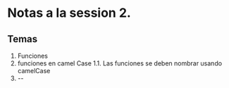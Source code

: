 # Notas a la session 2.

## Temas

1. Funciones
2. funciones en camel Case
    1.1. Las funciones se deben nombrar usando camelCase 
2. --


## 
